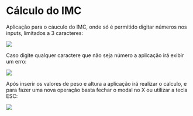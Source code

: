 # Cálculo do IMC

Aplicação para o cáuculo do IMC, onde só é permitido digitar números nos inputs, limitados a 3 caracteres:

<img src="/imgs-readme/Cáuculo-do-IMC.png">
 
Caso digite qualquer caractere que não seja número a aplicação irá exibir um erro:

<img src="/imgs-readme/Cáuculo-do-IMC-Erro.png">

Após inserir os valores de peso e altura a aplicação irá realizar o calculo, e para fazer uma nova operação basta fechar o modal no X ou utilizar a tecla ESC:

<img src="/imgs-readme/Cáuculo-do-IMC-Resultado.png">
